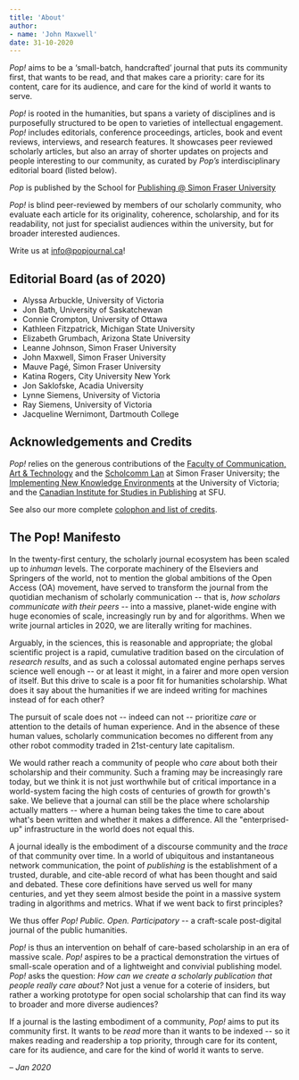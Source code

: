 ```yaml
---
title: 'About'
author: 
- name: 'John Maxwell'
date: 31-10-2020
---
```


*Pop!* aims to be a ‘small-batch, handcrafted’ journal that puts its community first, that wants to be read, and that makes care a priority: care for its content, care for its audience, and care for the kind of world it wants to serve.

*Pop!* is rooted in the humanities, but spans a variety of disciplines and is purposefully structured to be open to varieties of intellectual engagement. *Pop!* includes editorials, conference proceedings, articles, book and event reviews, interviews, and research features. It showcases peer reviewed scholarly articles, but also an array of shorter updates on projects and people interesting to our community, as curated by *Pop’s* interdisciplinary editorial board (listed below).

*Pop* is published by the School for [Publishing @ Simon Fraser University](https://publishing.sfu.ca)

*Pop!* is blind peer-reviewed by members of our scholarly community, who evaluate each article for its originality, coherence, scholarship, and for its readability, not just for specialist audiences within the university, but for broader interested audiences.

Write us at <info@popjournal.ca>!

## Editorial Board (as of 2020)

- Alyssa Arbuckle, University of Victoria
- Jon Bath, University of Saskatchewan  
- Connie Crompton, University of Ottawa  
- Kathleen Fitzpatrick, Michigan State University   
- Elizabeth Grumbach, Arizona State University  
- Leanne Johnson, Simon Fraser University  
- John Maxwell, Simon Fraser University  
- Mauve Pagé, Simon Fraser University  
- Katina Rogers, City University New York  
- Jon Saklofske, Acadia University  
- Lynne Siemens, University of Victoria  
- Ray Siemens, University of Victoria   
- Jacqueline Wernimont, Dartmouth College

## Acknowledgements and Credits

*Pop!* relies on the generous contributions of the [Faculty of Communication, Art & Technology](https://www.sfu.ca/fcat) and the [Scholcomm Lan](https://scholcommlab.ca) at Simon Fraser University; the [Implementing New Knowledge Environments](https://inke.ca) at the University of Victoria; and the [Canadian Institute for Studies in Publishing](https://publishing.sfu.ca/research) at SFU.

See also our more complete [colophon and list of credits](colophon).

## The Pop! Manifesto

In the twenty-first century, the scholarly journal ecosystem has been scaled up to *inhuman* levels. The corporate machinery of the Elseviers and Springers of the world, not to mention the global ambitions of the Open Access (OA) movement, have served to transform the journal from the quotidian mechanism of scholarly communication -- that is, *how scholars communicate with their peers* -- into a massive, planet-wide engine with huge economies of scale, increasingly run by and for algorithms. When we write journal articles in 2020, we are literally writing for machines. 

Arguably, in the sciences, this is reasonable and appropriate; the global scientific project is a rapid, cumulative tradition based on the circulation of *research results*, and as such a colossal automated engine perhaps serves science well enough -- or at least it might, in a fairer and more open version of itself. But this drive to scale is a poor fit for humanities scholarship. What does it say about the humanities if we are indeed writing for machines instead of for each other?

The pursuit of scale does not -- indeed can not -- prioritize *care* or attention to the details of human experience. And in the absence of these human values, scholarly communication becomes no different from any other robot commodity traded in 21st-century late capitalism.

We would rather reach a community of people who *care* about both their scholarship and their community. Such a framing may be increasingly rare today, but we think it is not just worthwhile but of critical importance in a world-system facing the high costs of centuries of growth for growth's sake. We believe that a journal can still be the place where scholarship actually matters -- where a human being takes the time to care about what's been written and whether it makes a difference. All the "enterprised-up" infrastructure in the world does not equal this. 

A journal ideally is the embodiment of a discourse community and the *trace* of that community over time. In a world of ubiquitous and instantaneous network communication, the point of *publishing* is the establishment of a trusted, durable, and cite-able record of what has been thought and said and debated. These core definitions have served us well for many centuries, and yet they seem almost beside the point in a massive system trading in algorithms and metrics. What if we went back to first principles?

We thus offer *Pop! Public. Open. Participatory* -- a craft-scale post-digital journal of the public humanities. 

*Pop!*  is thus an intervention on behalf of care-based scholarship in an era of massive scale. *Pop!* aspires to be a practical demonstration the virtues of small-scale operation and of a lightweight and convivial publishing model. *Pop!* asks the question: *How can we create a scholarly publication that people really care about?* Not just a venue for a coterie of insiders, but rather a working prototype for open social scholarship that can find its way to broader and more diverse audiences? 

If a journal is the lasting embodiment of a community, *Pop!* aims to put its community first. It wants to be *read* more than it wants to be indexed -- so it makes reading and readership a top priority, through care for its content, care for its audience, and care for the kind of world it wants to serve.

*– Jan 2020*
